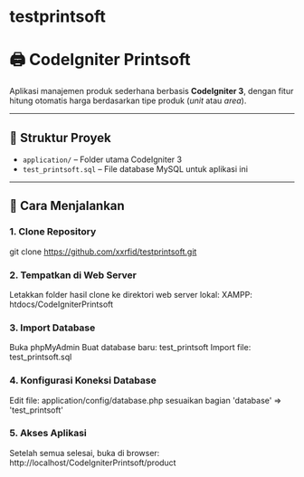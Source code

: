 # testprintsoft

# 🖨️ CodeIgniter Printsoft

Aplikasi manajemen produk sederhana berbasis **CodeIgniter 3**, dengan fitur hitung otomatis harga berdasarkan tipe produk (_unit_ atau _area_).

---

## 📁 Struktur Proyek

- `application/` – Folder utama CodeIgniter 3
- `test_printsoft.sql` – File database MySQL untuk aplikasi ini

---

## 🧪 Cara Menjalankan

### 1. Clone Repository

git clone https://github.com/xxrfid/testprintsoft.git

### 2. Tempatkan di Web Server

Letakkan folder hasil clone ke direktori web server lokal:
XAMPP: htdocs/CodeIgniterPrintsoft

### 3. Import Database

Buka phpMyAdmin
Buat database baru: test_printsoft
Import file: test_printsoft.sql

### 4. Konfigurasi Koneksi Database

Edit file: application/config/database.php
sesuaikan bagian 'database' => 'test_printsoft'

### 5. Akses Aplikasi

Setelah semua selesai, buka di browser:
http://localhost/CodeIgniterPrintsoft/product
